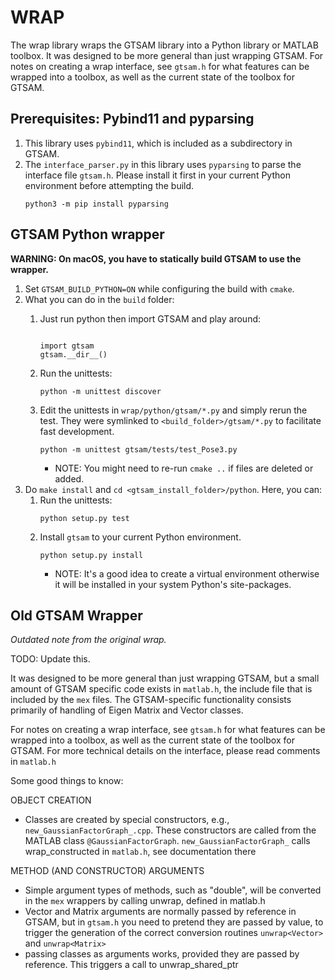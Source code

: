 
# WRAP

The wrap library wraps the GTSAM library into a Python library or MATLAB toolbox.
It was designed to be more general than just wrapping GTSAM. For notes on creating a wrap interface, see `gtsam.h` for what features can be wrapped into a toolbox, as well as the current state of the toolbox for GTSAM.

## Prerequisites: Pybind11 and pyparsing

1. This library uses `pybind11`, which is included as a subdirectory in GTSAM.
2. The `interface_parser.py` in this library uses `pyparsing` to parse the interface file `gtsam.h`. Please install it first in your current Python environment before attempting the build.
    ```
    python3 -m pip install pyparsing
    ```

## GTSAM Python wrapper

**WARNING: On macOS, you have to statically build GTSAM to use the wrapper.**

1. Set `GTSAM_BUILD_PYTHON=ON` while configuring the build with `cmake`.
1. What you can do in the `build` folder:
    1. Just run python then import GTSAM and play around:
        ```

        import gtsam
        gtsam.__dir__()
        ```

    1. Run the unittests:
        ```
        python -m unittest discover
        ```
    1. Edit the unittests in `wrap/python/gtsam/*.py` and simply rerun the test.
    They were symlinked to `<build_folder>/gtsam/*.py` to facilitate fast development.
        ```
        python -m unittest gtsam/tests/test_Pose3.py
        ```
        - NOTE: You might need to re-run `cmake ..` if files are deleted or added.
1. Do `make install` and `cd <gtsam_install_folder>/python`. Here, you can:
    1. Run the unittests:
        ```
        python setup.py test
        ```
    2. Install `gtsam` to your current Python environment.
        ```
        python setup.py install
        ```
        - NOTE: It's a good idea to create a virtual environment otherwise it will be installed in your system Python's site-packages.


## Old GTSAM Wrapper

*Outdated note from the original wrap.*

TODO: Update this.

It was designed to be more general than just wrapping GTSAM, but a small amount of GTSAM specific code exists in `matlab.h`, the include file that is included by the `mex` files. The GTSAM-specific functionality consists primarily of handling of Eigen Matrix and Vector classes.

For notes on creating a wrap interface, see `gtsam.h` for what features can be wrapped into a toolbox, as well as the current state of the toolbox for GTSAM. For more technical details on the interface, please read comments in `matlab.h`

Some good things to know:

OBJECT CREATION

- Classes are created by special constructors, e.g., `new_GaussianFactorGraph_.cpp`.
	These constructors are called from the MATLAB class `@GaussianFactorGraph`.
	`new_GaussianFactorGraph_` calls wrap_constructed in `matlab.h`, see documentation there

METHOD (AND CONSTRUCTOR) ARGUMENTS

- Simple argument types of methods, such as "double", will be converted in the
  `mex` wrappers by calling unwrap<double>, defined in matlab.h
- Vector and Matrix arguments are normally passed by reference in GTSAM, but
  in `gtsam.h` you need to pretend they are passed by value, to trigger the
  generation of the correct conversion routines `unwrap<Vector>` and `unwrap<Matrix>`
- passing classes as arguments works, provided they are passed by reference.
	This triggers a call to unwrap_shared_ptr
